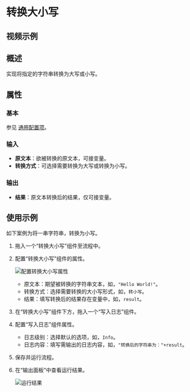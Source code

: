 # 转换大小写

## 视频示例

## 概述

实现将指定的字符串转换为大写或小写。

## 属性

### 基本

参见 [通用配置项](../Appendix/CommonConfigurationItems.md)。

### 输入

- **原文本**：欲被转换的原文本，可接变量。
- **转换方式**：可选择需要转换为大写或转换为小写。

### 输出

- **结果**：原文本转换后的结果，仅可接变量。

## 使用示例

如下案例为将一串字符串，转换为小写。

1. 拖入一个“转换大小写”组件至流程中。
2. 配置“转换大小写”组件的属性。

    ![配置转换大小写属性](https://docimages.blob.core.chinacloudapi.cn/images/Activities/covertcase20210427.png)

    - 原文本：期望被转换的字符串文本，如，`"Hello World!"`。
    - 转换方式：选择需要转换的大小写形式，如，`转小写`。
    - 结果：填写转换后的结果存在变量中，如，`result`。

3. 在“转换大小写”组件下方，拖入一个“写入日志”组件。
4. 配置“写入日志”组件属性。

    - 日志级别：选择默认的选项，如，`Info`。
    - 日志内容：填写需输出的日志内容，如，`"转换后的字符串为："+result`。

5. 保存并运行流程。
6. 在“输出面板”中查看运行结果。

   ![运行结果](https://docimages.blob.core.chinacloudapi.cn/images/Activities/convertcase20210427.png)